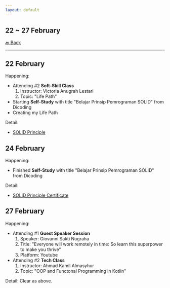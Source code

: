 ```yaml
---
layout: default
---
```


## 22 ~ 27 February
[🔙 Back](./)

* * *

22 February
---
Happening:

- Attending #2 **Soft-Skill Class**
    1. Instructor: Victoria Anugrah Lestari
    1. Topic: "Life Path"
- Starting **Self-Study** with title "Belajar Prinsip Pemrograman SOLID" from Dicoding
- Creating my Life Path
  
Detail: 
- [SOLID Principle](https://www.dicoding.com/academies/169)

24 February
---
Happening:

- Finished **Self-Study** with title "Belajar Prinsip Pemrograman SOLID" from Dicoding
  
Detail:  
- [SOLID Principle Certificate](https://www.dicoding.com/certificates/JMZVM4WLQZN9)

27 February
---
Happening:

- Attending #1 **Guest Speaker Session**
    1. Speaker: Giovanni Sakti Nugraha
    1. Title: "Everyone will work remotely in time: So learn this superpower to make you thrive"
    1. Platform: Youtube
- Attending #2 **Tech Class**
    1. Instructor: Ahmad Kamil Almasyhur
    1. Topic: "OOP and Functonal Programming in Kotlin"

Detail: Clear as above.
